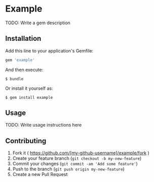 # Example

TODO: Write a gem description

## Installation

Add this line to your application's Gemfile:

```ruby
gem 'example'
```

And then execute:

    $ bundle

Or install it yourself as:

    $ gem install example

## Usage

TODO: Write usage instructions here

## Contributing

1. Fork it ( https://github.com/[my-github-username]/example/fork )
2. Create your feature branch (`git checkout -b my-new-feature`)
3. Commit your changes (`git commit -am 'Add some feature'`)
4. Push to the branch (`git push origin my-new-feature`)
5. Create a new Pull Request
